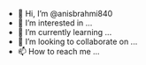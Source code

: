 - 👋 Hi, I’m @anisbrahmi840
- 👀 I’m interested in ...
- 🌱 I’m currently learning ...
- 💞️ I’m looking to collaborate on ...
- 📫 How to reach me ...

<!---
anisbrahmi840/anisbrahmi840 is a ✨ special ✨ repository because its `README.md` (this file) appears on your GitHub profile.
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
You can click the Preview link to take a look at your changes.
--->
